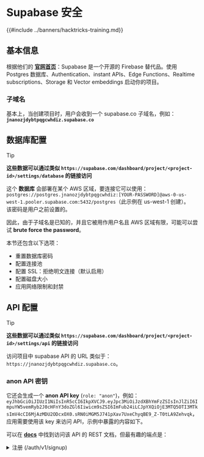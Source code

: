 # Supabase 安全

{{#include ../banners/hacktricks-training.md}}

## 基本信息

根据他们的 [**官网首页**](https://supabase.com/)：Supabase 是一个开源的 Firebase 替代品。使用 Postgres 数据库、Authentication、instant APIs、Edge Functions、Realtime subscriptions、Storage 和 Vector embeddings 启动你的项目。

### 子域名

基本上，当创建项目时，用户会收到一个 supabase.co 子域名，例如：**`jnanozjdybtpqgcwhdiz.supabase.co`**

## **数据库配置**

> [!TIP]
> **这些数据可以通过类似 `https://supabase.com/dashboard/project/<project-id>/settings/database` 的链接访问**

这个 **数据库** 会部署在某个 AWS 区域，要连接它可以使用：`postgres://postgres.jnanozjdybtpqgcwhdiz:[YOUR-PASSWORD]@aws-0-us-west-1.pooler.supabase.com:5432/postgres`（此示例在 us-west-1 创建）。\
该密码是用户之前设置的。

因此，由于子域名是已知的，并且它被用作用户名且 AWS 区域有限，可能可以尝试 **brute force the password**。

本节还包含以下选项：

- 重置数据库密码
- 配置连接池
- 配置 SSL：拒绝明文连接（默认启用）
- 配置磁盘大小
- 应用网络限制和封禁

## API 配置

> [!TIP]
> **这些数据可以通过类似 `https://supabase.com/dashboard/project/<project-id>/settings/api` 的链接访问**

访问项目中 supabase API 的 URL 类似于：`https://jnanozjdybtpqgcwhdiz.supabase.co`。

### anon API 密钥

它还会生成一个 **anon API key** (`role: "anon"`)，例如：`eyJhbGciOiJIUzI1NiIsInR5cCI6IkpXVCJ9.eyJpc3MiOiJzdXBhYmFzZSIsInJlZiI6ImpuYW5vemRyb2J0cHFnY3doZGl6Iiwicm9sZSI6ImFub24iLCJpYXQiOjE3MTQ5OTI3MTksImV4cCI6MjAzMDU2ODcxOX0.sRN0iMGM5J741pXav7UxeChyqBE9_Z-T0tLA9Zehvqk`，应用需要使用该 key 来访问 API，示例中暴露的内容如下。

可以在 [**docs**](https://supabase.com/docs/reference/self-hosting-auth/returns-the-configuration-settings-for-the-gotrue-server) 中找到访问该 API 的 REST 文档，但最有趣的端点是：

<details>

<summary>注册 (/auth/v1/signup)</summary>
```
POST /auth/v1/signup HTTP/2
Host: id.io.net
Content-Length: 90
X-Client-Info: supabase-js-web/2.39.2
Sec-Ch-Ua: "Not-A.Brand";v="99", "Chromium";v="124"
Sec-Ch-Ua-Mobile: ?0
Authorization: Bearer eyJhbGciOiJIUzI1NiIsInR5cCI6IkpXVCJ9.eyJpc3MiOiJzdXBhYmFzZSIsInJlZiI6ImpuYW5vemRyb2J0cHFnY3doZGl6Iiwicm9sZSI6ImFub24iLCJpYXQiOjE3MTQ5OTI3MTksImV4cCI6MjAzMDU2ODcxOX0.sRN0iMGM5J741pXav7UxeChyqBE9_Z-T0tLA9Zehvqk
User-Agent: Mozilla/5.0 (Windows NT 10.0; Win64; x64) AppleWebKit/537.36 (KHTML, like Gecko) Chrome/124.0.6367.60 Safari/537.36
Content-Type: application/json;charset=UTF-8
Apikey: eyJhbGciOiJIUzI1NiIsInR5cCI6IkpXVCJ9.eyJpc3MiOiJzdXBhYmFzZSIsInJlZiI6ImpuYW5vemRyb2J0cHFnY3doZGl6Iiwicm9sZSI6ImFub24iLCJpYXQiOjE3MTQ5OTI3MTksImV4cCI6MjAzMDU2ODcxOX0.sRN0iMGM5J741pXav7UxeChyqBE9_Z-T0tLA9Zehvqk
Sec-Ch-Ua-Platform: "macOS"
Accept: */*
Origin: https://cloud.io.net
Sec-Fetch-Site: same-site
Sec-Fetch-Mode: cors
Sec-Fetch-Dest: empty
Referer: https://cloud.io.net/
Accept-Encoding: gzip, deflate, br
Accept-Language: en-GB,en-US;q=0.9,en;q=0.8
Priority: u=1, i

{"email":"test@exmaple.com","password":"SomeCOmplexPwd239."}
```
</details>

<details>

<summary>登录 (/auth/v1/token?grant_type=password)</summary>
```
POST /auth/v1/token?grant_type=password HTTP/2
Host: hypzbtgspjkludjcnjxl.supabase.co
Content-Length: 80
X-Client-Info: supabase-js-web/2.39.2
Sec-Ch-Ua: "Not-A.Brand";v="99", "Chromium";v="124"
Sec-Ch-Ua-Mobile: ?0
Authorization: Bearer eyJhbGciOiJIUzI1NiIsInR5cCI6IkpXVCJ9.eyJpc3MiOiJzdXBhYmFzZSIsInJlZiI6ImpuYW5vemRyb2J0cHFnY3doZGl6Iiwicm9sZSI6ImFub24iLCJpYXQiOjE3MTQ5OTI3MTksImV4cCI6MjAzMDU2ODcxOX0.sRN0iMGM5J741pXav7UxeChyqBE9_Z-T0tLA9Zehvqk
User-Agent: Mozilla/5.0 (Windows NT 10.0; Win64; x64) AppleWebKit/537.36 (KHTML, like Gecko) Chrome/124.0.6367.60 Safari/537.36
Content-Type: application/json;charset=UTF-8
Apikey: eyJhbGciOiJIUzI1NiIsInR5cCI6IkpXVCJ9.eyJpc3MiOiJzdXBhYmFzZSIsInJlZiI6ImpuYW5vemRyb2J0cHFnY3doZGl6Iiwicm9sZSI6ImFub24iLCJpYXQiOjE3MTQ5OTI3MTksImV4cCI6MjAzMDU2ODcxOX0.sRN0iMGM5J741pXav7UxeChyqBE9_Z-T0tLA9Zehvqk
Sec-Ch-Ua-Platform: "macOS"
Accept: */*
Origin: https://cloud.io.net
Sec-Fetch-Site: same-site
Sec-Fetch-Mode: cors
Sec-Fetch-Dest: empty
Referer: https://cloud.io.net/
Accept-Encoding: gzip, deflate, br
Accept-Language: en-GB,en-US;q=0.9,en;q=0.8
Priority: u=1, i

{"email":"test@exmaple.com","password":"SomeCOmplexPwd239."}
```
</details>

因此，每当你发现客户在使用 supabase 且使用了他们被授予的子域（公司某个子域可能对他们的 supabase 子域设置了 CNAME），你可以尝试 **使用 supabase API 在平台上创建一个新账户**。

### secret / service_role API 密钥

还会生成一个带有 **`role: "service_role"`** 的 secret API key。这个 API 密钥应该保密，因为它能绕过 **Row Level Security**。

API 密钥看起来像这样： `eyJhbGciOiJIUzI1NiIsInR5cCI6IkpXVCJ9.eyJpc3MiOiJzdXBhYmFzZSIsInJlZiI6ImpuYW5vemRyb2J0cHFnY3doZGl6Iiwicm9sZSI6InNlcnZpY2Vfcm9sZSIsImlhdCI6MTcxNDk5MjcxOSwiZXhwIjoyMDMwNTY4NzE5fQ.0a8fHGp3N_GiPq0y0dwfs06ywd-zhTwsm486Tha7354`

### JWT Secret

还会生成一个 **JWT Secret**，以便应用可以 **创建并签署自定义 JWT tokens**。

## 身份验证

### 注册

> [!TIP]
> 默认情况下，supabase 将允许 **新用户通过前面提到的 API 端点在你的项目上创建账号**。

但是，这些新账户默认情况下**需要验证他们的电子邮件地址**才能登录。可以启用 **"Allow anonymous sign-ins"** 以允许用户在不验证邮箱的情况下登录。这可能会授予对**意外数据**的访问（他们会获得 `public` 和 `authenticated` 角色）。\
这是非常糟糕的做法，因为 supabase 按活跃用户收费，所以人们可以创建用户并登录，supabase 会对这些用户收费：

<figure><img src="../images/image (1) (1) (1) (1) (1) (1).png" alt=""><figcaption></figcaption></figure>

#### Auth: 服务器端注册强制执行

仅在前端隐藏注册按钮并不足够。如果 **Auth server 仍然允许注册**，攻击者可以使用公共的 `anon` key 直接调用 API 并创建任意用户。

快速测试（来自未认证的客户端）：
```bash
curl -X POST \
-H "apikey: <SUPABASE_ANON_KEY>" \
-H "Authorization: Bearer <SUPABASE_ANON_KEY>" \
-H "Content-Type: application/json" \
-d '{"email":"attacker@example.com","password":"Sup3rStr0ng!"}' \
https://<PROJECT_REF>.supabase.co/auth/v1/signup
```
预期的加固措施：
- 在 Dashboard 中禁用电子邮件/密码注册：Authentication → Providers → Email → Disable sign ups (invite-only)，或设置等效的 GoTrue setting。
- 验证 API 现在对之前的调用返回 4xx，并且没有创建新用户。
- 如果依赖邀请或 SSO，确保所有其他 providers 被禁用，除非明确需要。

## RLS and Views: Write bypass via PostgREST

使用 Postgres VIEW 来“隐藏”敏感列并通过 PostgREST 暴露，可能会改变权限的评估方式。在 PostgreSQL：
- 普通视图默认以视图所有者的权限执行（definer semantics）。在 PG ≥15 中可以选择使用 `security_invoker`。
- Row Level Security (RLS) 作用于基表。表所有者会绕过 RLS，除非在表上设置了 `FORCE ROW LEVEL SECURITY`。
- 可更新视图可以接受 INSERT/UPDATE/DELETE，这些操作随后应用到基表。没有 `WITH CHECK OPTION` 的情况下，不符合视图谓词的写入可能仍然成功。

在实战中观察到的风险模式：
- 一个列被减少的视图通过 Supabase REST 暴露并授予给 `anon`/`authenticated`。
- PostgREST 允许对可更新视图进行 DML，且该操作以视图所有者的权限进行评估，从而有效地绕过基表上原本的 RLS 策略。
- 结果：低权限客户端可以批量编辑他们不应修改的行（例如 profile bios/avatars）。

示例：通过视图进行的写操作（从公共客户端尝试）：
```bash
curl -X PATCH \
-H "apikey: <SUPABASE_ANON_KEY>" \
-H "Authorization: Bearer <SUPABASE_ANON_KEY>" \
-H "Content-Type: application/json" \
-H "Prefer: return=representation" \
-d '{"bio":"pwned","avatar_url":"https://i.example/pwn.png"}' \
"https://<PROJECT_REF>.supabase.co/rest/v1/users_view?id=eq.<victim_user_id>"
```
Hardening checklist for views and RLS:
- 优先公开基础表，并使用明确的最小权限授权和精确的 RLS 策略。
- If you must expose a view:
- 如果必须公开 view：
- Make it non-updatable (e.g., include expressions/joins) or deny `INSERT/UPDATE/DELETE` on the view to all untrusted roles.
- 使其不可更新（例如，包含表达式/连接），或对所有不受信任的角色拒绝 `INSERT/UPDATE/DELETE` 对该 view 的操作。
- Enforce `ALTER VIEW <v> SET (security_invoker = on)` so the invoker’s privileges are used instead of the owner’s.
- 强制使用 `ALTER VIEW <v> SET (security_invoker = on)`，以便使用调用者的权限而不是所有者的权限。
- On base tables, use `ALTER TABLE <t> FORCE ROW LEVEL SECURITY;` so even owners are subject to RLS.
- 在基础表上使用 `ALTER TABLE <t> FORCE ROW LEVEL SECURITY;`，这样即使是所有者也会受到 RLS 约束。
- If allowing writes via an updatable view, add `WITH [LOCAL|CASCADED] CHECK OPTION` and complementary RLS on base tables to ensure only allowed rows can be written/changed.
- 如果通过可更新的 view 允许写入，添加 `WITH [LOCAL|CASCADED] CHECK OPTION` 并在基础表上配套设置 RLS，以确保只能写入/修改被允许的行。
- In Supabase, avoid granting `anon`/`authenticated` any write privileges on views unless you have verified end-to-end behavior with tests.
- 在 Supabase 中，除非通过测试验证了端到端行为，否则不要授予 `anon`/`authenticated` 对 view 的任何写权限。

Detection tip:
- 检测提示：
- From `anon` and an `authenticated` test user, attempt all CRUD operations against every exposed table/view. Any successful write where you expected denial indicates a misconfiguration.
- 使用 `anon` 和 `authenticated` 测试用户，对每个公开的表/视图尝试所有 CRUD 操作。任何本应被拒绝但实际成功的写操作都表明存在配置错误。

### OpenAPI-driven CRUD probing from anon/auth roles

PostgREST exposes an OpenAPI document that you can use to enumerate all REST resources, then automatically probe allowed operations from low-privileged roles.

PostgREST 会暴露一个 OpenAPI 文档，可用于枚举所有 REST 资源，然后自动探测低权限角色允许的操作。

Fetch the OpenAPI (works with the public anon key):
```bash
curl -s https://<PROJECT_REF>.supabase.co/rest/v1/ \
-H "apikey: <SUPABASE_ANON_KEY>" \
-H "Authorization: Bearer <SUPABASE_ANON_KEY>" \
-H "Accept: application/openapi+json" | jq '.paths | keys[]'
```
探测模式（示例）:
- 读取单行（根据 RLS 预期返回 401/403/200）：
```bash
curl -s "https://<PROJECT_REF>.supabase.co/rest/v1/<table>?select=*&limit=1" \
-H "apikey: <SUPABASE_ANON_KEY>" \
-H "Authorization: Bearer <SUPABASE_ANON_KEY>"
```
- 测试 UPDATE 被阻止（使用不存在的 filter 来避免在测试期间更改数据）：
```bash
curl -i -X PATCH \
-H "apikey: <SUPABASE_ANON_KEY>" \
-H "Authorization: Bearer <SUPABASE_ANON_KEY>" \
-H "Content-Type: application/json" \
-H "Prefer: return=minimal" \
-d '{"__probe":true}' \
"https://<PROJECT_REF>.supabase.co/rest/v1/<table_or_view>?id=eq.00000000-0000-0000-0000-000000000000"
```
- 测试 INSERT 被阻止:
```bash
curl -i -X POST \
-H "apikey: <SUPABASE_ANON_KEY>" \
-H "Authorization: Bearer <SUPABASE_ANON_KEY>" \
-H "Content-Type: application/json" \
-H "Prefer: return=minimal" \
-d '{"__probe":true}' \
"https://<PROJECT_REF>.supabase.co/rest/v1/<table_or_view>"
```
- 测试 DELETE 被阻止：
```bash
curl -i -X DELETE \
-H "apikey: <SUPABASE_ANON_KEY>" \
-H "Authorization: Bearer <SUPABASE_ANON_KEY>" \
"https://<PROJECT_REF>.supabase.co/rest/v1/<table_or_view>?id=eq.00000000-0000-0000-0000-000000000000"
```
Recommendations:
- 将之前的探测针对 `anon` 和最低权限的 `authenticated` 用户自动化，并将其集成到 CI 中以捕捉回归。
- 将每个暴露的 表/视图/函数 视为一级攻击面。不要假设视图会“继承”其基表相同的 RLS 姿态。

### 密码与会话

可以指定最小密码长度（默认）、密码要求（默认没有）并禁止使用 leaked passwords。\
建议 **改进默认的密码要求，因为默认设置较弱**。

- User Sessions: 可以配置用户会话的工作方式（超时、每个用户 1 个会话...）
- Bot and Abuse Protection: 可以启用 Captcha。

### SMTP Settings

可以设置 SMTP 来发送邮件。

### 高级设置

- 设置访问令牌的过期时间（默认 3600）
- 设置以检测并撤销可能被妥协的 refresh tokens 并设置超时
- MFA：指定每个用户一次可注册多少 MFA 因子（默认 10）
- Max Direct Database Connections：用于 auth 的最大直接数据库连接数（默认 10）
- Max Request Duration：Auth 请求允许的最长时间（默认 10s）

## 存储

> [!TIP]
> Supabase allows **to store files** and make them accesible over a URL (it uses S3 buckets).

- 设置上传文件大小限制（默认 50MB）
- The S3 connection is given with a URL like: `https://jnanozjdybtpqgcwhdiz.supabase.co/storage/v1/s3`
- 可以 **request S3 access key**，由 `access key ID`（例如 `a37d96544d82ba90057e0e06131d0a7b`）和 `secret access key`（例如 `58420818223133077c2cec6712a4f909aec93b4daeedae205aa8e30d5a860628`）组成

## Edge Functions

可以在 supabase 中 **store secrets**，这些 secrets 将被 **accessible by edge functions**（可以通过 web 创建和删除，但无法直接获取其值）。

## 参考资料

- [Building Hacker Communities: Bug Bounty Village, getDisclosed’s Supabase Misconfig, and the LHE Squad (Ep. 133) – YouTube](https://youtu.be/NI-eXMlXma4)
- [Critical Thinking Podcast – Episode 133 page](https://www.criticalthinkingpodcast.io/episode-133-building-hacker-communities-bug-bounty-village-getdisclosed-and-the-lhe-squad/)
- [Supabase: Row Level Security (RLS)](https://supabase.com/docs/guides/auth/row-level-security)
- [PostgreSQL: Row Security Policies](https://www.postgresql.org/docs/current/ddl-rowsecurity.html)
- [PostgreSQL: CREATE VIEW (security_invoker, check option)](https://www.postgresql.org/docs/current/sql-createview.html)
- [PostgREST: OpenAPI documentation](https://postgrest.org/en/stable/references/api.html#openapi-documentation)

{{#include ../banners/hacktricks-training.md}}
